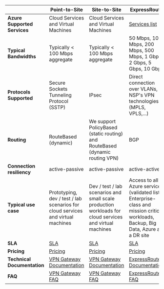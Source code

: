 |  | **Point-to-Site** | **Site-to-Site** | **ExpressRoute** |
| --- | --- | --- | --- |
| **Azure Supported Services** |Cloud Services and Virtual Machines |Cloud Services and Virtual Machines |[Services list](/documentation/articles/expressroute-faqs/#supported-services) |
| **Typical Bandwidths** |Typically < 100 Mbps aggregate |Typically < 100 Mbps aggregate |50 Mbps, 100 Mbps, 200 Mbps, 500 Mbps, 1 Gbps, 2 Gbps, 5 Gbps, 10 Gbps |
| **Protocols Supported** |Secure Sockets Tunneling Protocol (SSTP) |IPsec |Direct connection over VLANs, NSP's VPN technologies (MPLS, VPLS,...) |
| **Routing** |RouteBased (dynamic) |We support PolicyBased (static routing) and RouteBased (dynamic routing VPN) |BGP |
| **Connection resiliency** |active-passive |active-passive |active-active |
| **Typical use case** |Prototyping, dev / test / lab scenarios for cloud services and virtual machines |Dev / test / lab scenarios and small scale production workloads for cloud services and virtual machines |Access to all Azure services (validated list), Enterprise-class and mission critical workloads, Backup, Big Data, Azure as a DR site |
| **SLA** |[SLA](/support/legal/sla/) |[SLA](/support/legal/sla/) |[SLA](/support/legal/sla/) |
| **Pricing** |[Pricing](/pricing/details/vpn-gateway/) |[Pricing](/pricing/details/vpn-gateway/) |[Pricing](/pricing/details/expressroute/) |
| **Technical Documentation** |[VPN Gateway Documentation](/documentation/services/vpn-gateway/) |[VPN Gateway Documentation](/documentation/services/vpn-gateway/) |[ExpressRoute Documentation](/documentation/services/expressroute/) |
| **FAQ** |[VPN Gateway FAQ](/documentation/articles/vpn-gateway-vpn-faq/) |[VPN Gateway FAQ](/documentation/articles/vpn-gateway-vpn-faq/) |[ExpressRoute FAQ](/documentation/articles/expressroute-faqs/) |